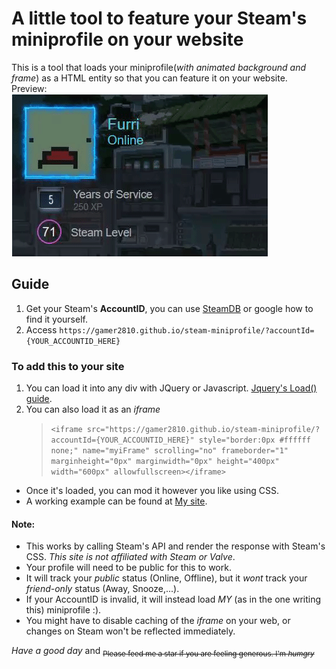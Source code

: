 # A little tool to feature your Steam's miniprofile on your website 
This is a tool that loads your miniprofile(*with animated background and frame*) as a HTML entity so that you can feature it on your website.  
Preview:  
![Preview GIF](preview.gif)

## Guide

1. Get your Steam's **AccountID**, you can use [SteamDB](https://steamdb.info/calculator/) or google how to find it yourself.
2. Access `https://gamer2810.github.io/steam-miniprofile/?accountId={YOUR_ACCOUNTID_HERE}`

### To add this to your site
1.   You can load it into any div with JQuery or Javascript. [Jquery's Load() guide](https://www.tutorialspoint.com/How-to-load-external-HTML-into-a-div-using-jQuery).
2.  You can also load it as an _iframe_  
    >   `<iframe src="https://gamer2810.github.io/steam-miniprofile/?accountId={YOUR_ACCOUNTID_HERE}" style="border:0px #ffffff none;" name="myiFrame" scrolling="no" frameborder="1" marginheight="0px" marginwidth="0px" height="400px" width="600px" allowfullscreen></iframe>`
-   Once it's loaded, you can mod it however you like using CSS.
-   A working example can be found at [My site](https://gamer2810.github.io/prologue/).


#### Note:
- This works by calling Steam's API and render the response with Steam's CSS. *This site is not affiliated with Steam or Valve*.
- Your profile will need to be public for this to work.
- It will track your _public_ status (Online, Offline), but it *wont* track your _friend-only_ status (Away, Snooze,...).  
- If your AccountID is invalid, it will instead load *MY* (as in the one writing this) miniprofile :).
- You might have to disable caching of the _iframe_ on your web, or changes on Steam won't be reflected immediately.

*_Have a good day_*  and
<sub>~~Please feed me a star if you are feeling generous. I'm _humgry_~~</sub>
